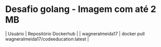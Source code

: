 # Desafio golang - Imagem com até 2 MB

| Usuário | Repositório Dockerhub |
| wagneralmeida17 | docker pull wagneralmeida17/codeeducation:latest |